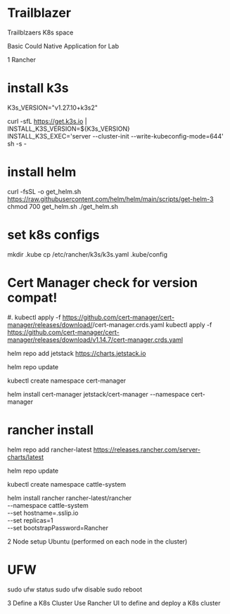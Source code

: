 # Trailblazer
 Trailblzaers K8s space


Basic Could Native Application for Lab




1 Rancher 

# install k3s
K3s_VERSION="v1.27.10+k3s2"

curl -sfL https://get.k3s.io | \
        INSTALL_K3S_VERSION=${K3s_VERSION} \
        INSTALL_K3S_EXEC='server --cluster-init --write-kubeconfig-mode=644' \
        sh -s -

# install helm
curl -fsSL -o get_helm.sh https://raw.githubusercontent.com/helm/helm/main/scripts/get-helm-3
chmod 700 get_helm.sh
./get_helm.sh

# set k8s configs

mkdir .kube
cp /etc/rancher/k3s/k3s.yaml .kube/config

# Cert Manager check for version compat!
#. kubectl apply -f https://github.com/cert-manager/cert-manager/releases/download/<VERSION>/cert-manager.crds.yaml
kubectl apply -f https://github.com/cert-manager/cert-manager/releases/download/v1.14.7/cert-manager.crds.yaml

helm repo add jetstack https://charts.jetstack.io

helm repo update

kubectl create namespace cert-manager

helm install cert-manager jetstack/cert-manager --namespace cert-manager 

# rancher install

helm repo add rancher-latest https://releases.rancher.com/server-charts/latest

helm repo update

kubectl create namespace cattle-system


helm install rancher rancher-latest/rancher \
  --namespace cattle-system \
  --set hostname=<instanceip>.sslip.io \
  --set replicas=1 \
  --set bootstrapPassword=Rancher


2 Node setup Ubuntu (performed on each node in the cluster)

# UFW
sudo ufw status
sudo ufw disable
sudo reboot


3 Define a K8s Cluster
	Use Rancher UI to define and deploy a K8s cluster


